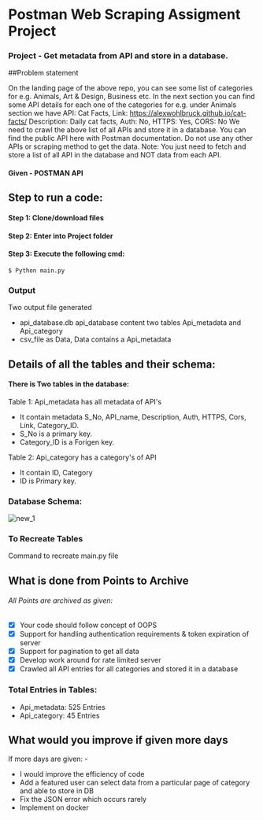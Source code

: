 # Postman Web Scraping Assigment Project 
### Project - Get metadata from API and store in a database. 

##Problem statement

On the landing page of the above repo, you can see some list of categories for e.g. Animals, Art & Design, Business etc.
In the next section you can find some API details for each one of the categories for e.g. under Animals section we have 
API:  Cat Facts, Link: https://alexwohlbruck.github.io/cat-facts/
Description: Daily cat facts, Auth: No, HTTPS: Yes, CORS: No
We need to crawl the above list of all APIs and store it in a database. You can find the public API here with Postman documentation. Do not use any other APIs or scraping method to get the data. 
Note: You just need to fetch and store a list of all API in the database and NOT data from each API.


#### Given  -  POSTMAN API 
## Step to run a code:
#### Step 1: Clone/download files              
#### Step 2: Enter into Project folder        
#### Step 3: Execute the following cmd: 
    $ Python main.py
### Output
Two output file generated
- api_database.db api_database content two tables Api_metadata and Api_category 
- csv_file as Data, Data contains a Api_metadata 
## Details of all the tables and their schema:
#### There is Two tables in the database: 
Table 1: Api_metadata has all metadata of API's
- It contain metadata S_No, API_name, Description, Auth, HTTPS, Cors, Link, Category_ID.
- S_No is a primary key.
- Category_ID is a Forigen key.
		 
Table 2: Api_category has a category's of API
- It contain ID, Category
- ID is Primary key.

### Database Schema:
![new_1](https://user-images.githubusercontent.com/65850757/131248581-5ebc1c6c-b445-45b0-ab0f-3020e4672965.png)

### To Recreate Tables 
Command to recreate main.py file 
    

## What is done from Points to Archive
###### All Points are archived as given:
- [x] Your code should follow concept of OOPS
- [x] Support for handling authentication requirements & token expiration of server
- [x] Support for pagination to get all data
- [x] Develop work around for rate limited server
- [x] Crawled all API entries for all categories and stored it in a database

### Total Entries in Tables:
   - Api_metadata: 525 Entries
   - Api_category: 45 Entries
   
## What would you improve if given more days
   If more days are given: - 
   - I would improve the efficiency of code 
   - Add a featured user can select data from a particular page of category and able to store in DB
   - Fix the JSON error which occurs rarely
   - Implement on docker  
    
